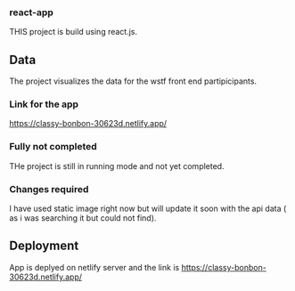 ### react-app


THIS project is build using react.js.

## Data

The project visualizes the data for the wstf front end partipicipants.

### Link for the app

https://classy-bonbon-30623d.netlify.app/

### Fully not completed

THe project is still in running mode and not yet completed.

### Changes required

I have used static image right now but will update it soon with the api data ( as i was searching it but could not find).

## Deployment

App is deplyed on netlify server and the link is 
https://classy-bonbon-30623d.netlify.app/

